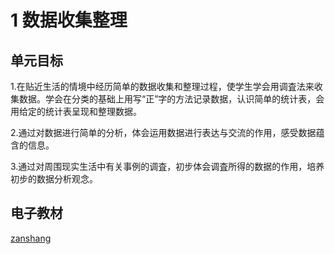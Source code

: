 # 1 数据收集整理

## 单元目标

1.在贴近生活的情境中经历简单的数据收集和整理过程，使学生学会用调査法来收集数据。学会在分类的基础上用写“正”字的方法记录数据，认识简单的统计表，会用给定的统计表呈现和整理数据。

2.通过对数据进行简单的分析，体会运用数据进行表达与交流的作用，感受数据蕴含的信息。

3.通过对周围现实生活中有关事例的调査，初步体会调査所得的数据的作用，培养初步的数据分析观念。

## 电子教材

<Ebook grade="xxsx2b" :pages="2" :paged="6" ></Ebook>

[zanshang](../res/zanshang.md ':include')